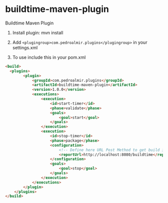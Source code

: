 buildtime-maven-plugin
======================

Buildtime Maven Plugin

1. Install plugin: mvn install

2. Add ```<plugingroup>com.pedroalmir.plugins</plugingroup>``` in your settings.xml

3. To use include this in your pom.xml

```html
<build>
  <plugins>
		<plugin>
			<groupId>com.pedroalmir.plugins</groupId>
			<artifactId>buildtime-maven-plugin</artifactId>
			<version>1.0.0</version>
			<executions>
				<execution>
					<id>start-timer</id>
					<phase>validate</phase>
					<goals>
						<goal>start</goal>
					</goals>
				</execution>
				<execution>
					<id>stop-timer</id>
					<phase>package</phase>
					<configuration>
						<!-- Define here URL Post Method to get build informations -->
						<reportUrl>http://localhost:8080/buildtime</reportUrl>
					</configuration>
					<goals>
						<goal>stop</goal>
					</goals>
				</execution>
			</executions>
		</plugin>
	</plugins>
</build>
```

</code>
